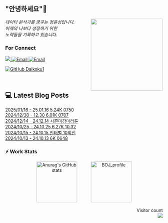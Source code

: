 
<h2> "안녕하세요"👋 </h2>
<img align='right' src="https://user-images.githubusercontent.com/50973778/144942576-b2f10b31-e628-43e4-b7da-3cc2144a5b73.gif" width="230">
<p><em> 데이터 분석가를 꿈꾸는 정윤성입니다.</br> 어제의 나보다 성장하기 위한 </br> 노력들을 기록하고 있습니다.</em></p>

### For Connect
<a href="https://blog.naver.com/jjys9047" target="_blank"><img src="https://img.shields.io/badge/-BLOG-brightgreen?style=flat-square&logo=Bloglovin&logoColor=white">
<a href="https://mail.google.com/mail/?view=cm&amp;fs=1&amp;to=jys9047@gmail.com" target="_blank"><img src="https://img.shields.io/badge/-Gmail-c14438?style=flat-square&logo=Gmail&logoColor=white" alt="Email">
<a href="mailto:jjys9047@naver.com" target="_blank"><img src="https://img.shields.io/badge/-Naver-brightgreen?style=flat-square&logo=Naver&logoColor=white" alt="Email">

[![GitHub Daikoku1](https://img.shields.io/github/followers/Daikoku1?label=follow&style=social)](https://github.com/Daikoku1)

</br>

## 💻 Latest Blog Posts
[2025/01/16 - 25.01.16 5.24K 0750](https://blog.naver.com/jjys9047/223728162683?fromRss=true&trackingCode=rss) <br>
[2024/12/30 - 12.30 6.01K 0707](https://blog.naver.com/jjys9047/223709861157?fromRss=true&trackingCode=rss) <br>
[2024/12/14 - 24.12.14 시즌마감마라톤](https://blog.naver.com/jjys9047/223693370633?fromRss=true&trackingCode=rss) <br>
[2024/10/25 - 24.10.25 6.27K 10.32](https://blog.naver.com/jjys9047/223632952399?fromRss=true&trackingCode=rss) <br>
[2024/10/15 - 24.10.15 인터벌 10회전](https://blog.naver.com/jjys9047/223620393888?fromRss=true&trackingCode=rss) <br>
[2024/10/13 - 24.10.13 6K 0648](https://blog.naver.com/jjys9047/223617005332?fromRss=true&trackingCode=rss) <br>


### ⚡ Work Stats
<p align = 'center'>
  <img src="https://github-readme-stats.vercel.app/api?username=Daikoku1&show_icons=true&theme=midnight-purple" alt="Anurag's GitHub stats" height="130" hspace="20"/>
  <img src="http://mazassumnida.wtf/api/v2/generate_badge?boj=jys9047" alt="BOJ_profile" height="130" hspace="20"/>
</p>

<p align="right"> 
  Visitor count<br>
  <img src="https://profile-counter.glitch.me/Daikoku1/count.svg" />
</p>
